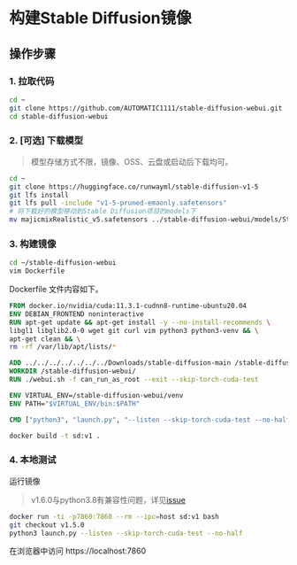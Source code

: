 # 构建Stable Diffusion镜像
## 操作步骤
### 1. 拉取代码
```bash
cd ~
git clone https://github.com/AUTOMATIC1111/stable-diffusion-webui.git
cd stable-diffusion-webui
```
### 2. [可选] 下载模型 
> 模型存储方式不限，镜像、OSS、云盘或启动后下载均可。
```bash
cd ~
git clone https://huggingface.co/runwayml/stable-diffusion-v1-5
git lfs install
git lfs pull -include "v1-5-pruned-emaonly.safetensors"
# 将下载好的模型移动到Stable Diffusion项目的models下
mv majicmixRealistic_v5.safetensors ../stable-diffusion-webui/models/Stable-diffusion/
```
### 3. 构建镜像
```bash
cd ~/stable-diffusion-webui
vim Dockerfile
```
Dockerfile 文件内容如下。

```dockerfile
FROM docker.io/nvidia/cuda:11.3.1-cudnn8-runtime-ubuntu20.04
ENV DEBIAN_FRONTEND noninteractive
RUN apt-get update && apt-get install -y --no-install-recommends \
libgl1 libglib2.0-0 wget git curl vim python3 python3-venv && \
apt-get clean && \
rm -rf /var/lib/apt/lists/*

ADD ../../../../../../../Downloads/stable-diffusion-main /stable-diffusion-webui
WORKDIR /stable-diffusion-webui/
RUN ./webui.sh -f can_run_as_root --exit --skip-torch-cuda-test

ENV VIRTUAL_ENV=/stable-diffusion-webui/venv
ENV PATH="$VIRTUAL_ENV/bin:$PATH"

CMD ["python3", "launch.py", "--listen --skip-torch-cuda-test --no-half"]
```
```bash
docker build -t sd:v1 .
```
### 4. 本地测试
运行镜像
> v1.6.0与python3.8有兼容性问题，详见[issue](https://github.com/AUTOMATIC1111/stable-diffusion-webui/issues/13054)
```bash
docker run -ti -p7860:7860 --rm --ipc=host sd:v1 bash
git checkout v1.5.0 
python3 launch.py --listen --skip-torch-cuda-test --no-half
```
在浏览器中访问 https://localhost:7860 


